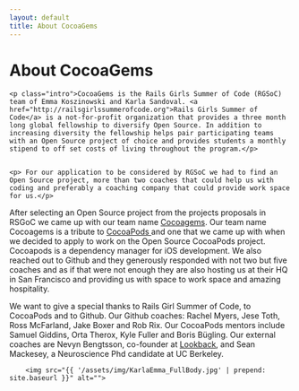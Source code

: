 ```yaml
---
layout: default
title: About CocoaGems
---
```


<div class="post">
	<h1 class="pageTitle">About CocoaGems</h1>

	<p class="intro">CocoaGems is the Rails Girls Summer of Code (RGSoC) team of Emma Koszinowski and Karla Sandoval. <a href="http://railsgirlssummerofcode.org">Rails Girls Summer of Code</a> is a not-for-profit organization that provides a three month long global fellowship to diversify Open Source. In addition to increasing diversity the fellowship helps pair participating teams with an Open Source project of choice and provides students a monthly stipend to off set costs of living throughout the program.</p>


	<p> For our application to be considered by RGSoC we had to find an Open Source project, more than two coaches that could help us with coding and preferably a coaching company that could provide work space for us.</p>


<p>After selecting an Open Source project from the projects proposals in RSGoC we came up with our team name <a href="http://cocoagems.github.io/contact">Cocoagems</a>. Our team name Cocoagems is a tribute to <a href="https://cocoapods.org/">CocoaPods </a> and one that we came up with when we decided to apply to work on the Open Source  CocoaPods project. Cocoapods is a dependency manager for iOS development. We also reached out to Github and they generously responded with not two but five coaches and as if that were not enough they are also hosting us at their HQ in San Francisco and providing us with space to work space and amazing hospitality.</p>


<p>We want to give a special thanks to Rails Girl Summer of Code, to CocoaPods and to Github. Our Github coaches: Rachel Myers, Jese Toth, Ross McFarland, Jake Boxer and Rob Rix. Our CocoaPods mentors include Samuel Giddins, Orta Therox, Kyle Fuller and Boris Bügling. Our external coaches are Nevyn Bengtsson, co-founder at <a href="https://lookback.io/">Lookback</a>, and Sean Mackesey, a Neuroscience Phd candidate at UC Berkeley.
</p>


		<img src="{{ '/assets/img/KarlaEmma_FullBody.jpg' | prepend: site.baseurl }}" alt="">

</div>
